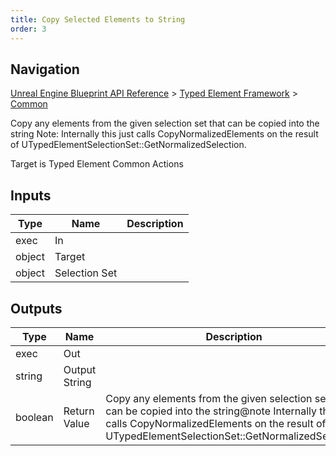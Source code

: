 ```yaml
---
title: Copy Selected Elements to String
order: 3
---
```

## Navigation

[Unreal Engine Blueprint API Reference](https://dev.epicgames.com/documentation/en-us/unreal-engine/BlueprintAPI) > [Typed Element Framework](https://dev.epicgames.com/documentation/en-us/unreal-engine/BlueprintAPI/TypedElementFramework) > [Common](https://dev.epicgames.com/documentation/en-us/unreal-engine/BlueprintAPI/TypedElementFramework/Common)

Copy any elements from the given selection set that can be copied into the string
Note: Internally this just calls CopyNormalizedElements on the result of UTypedElementSelectionSet::GetNormalizedSelection.

Target is Typed Element Common Actions

## Inputs

| Type | Name | Description |
| --- | --- | --- |
| exec | In |  |
| object | Target |  |
| object | Selection Set |  |

## Outputs

| Type | Name | Description |
| --- | --- | --- |
| exec | Out |  |
| string | Output String |  |
| boolean | Return Value | Copy any elements from the given selection set that can be copied into the string@note Internally this just calls CopyNormalizedElements on the result of UTypedElementSelectionSet::GetNormalizedSelection. |
